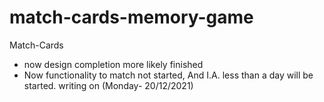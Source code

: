 # match-cards-memory-game
Match-Cards

- now design completion more likely finished
- Now functionality to match not started, 
And I.A. less than a day will be started.
writing on (Monday- 20/12/2021)
